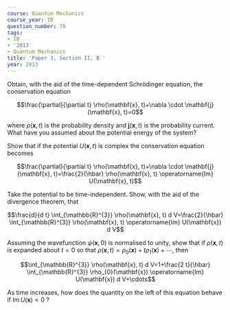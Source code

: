 ```yaml
---
course: Quantum Mechanics
course_year: IB
question_number: 70
tags:
- IB
- '2013'
- Quantum Mechanics
title: 'Paper 3, Section II, B '
year: 2013
---
```




Obtain, with the aid of the time-dependent Schrödinger equation, the conservation equation

$$\frac{\partial}{\partial t} \rho(\mathbf{x}, t)+\nabla \cdot \mathbf{j}(\mathbf{x}, t)=0$$

where $\rho(\mathbf{x}, t)$ is the probability density and $\mathbf{j}(\mathbf{x}, t)$ is the probability current. What have you assumed about the potential energy of the system?

Show that if the potential $U(\mathbf{x}, t)$ is complex the conservation equation becomes

$$\frac{\partial}{\partial t} \rho(\mathbf{x}, t)+\nabla \cdot \mathbf{j}(\mathbf{x}, t)=\frac{2}{\hbar} \rho(\mathbf{x}, t) \operatorname{Im} U(\mathbf{x}, t)$$

Take the potential to be time-independent. Show, with the aid of the divergence theorem, that

$$\frac{d}{d t} \int_{\mathbb{R}^{3}} \rho(\mathbf{x}, t) d V=\frac{2}{\hbar} \int_{\mathbb{R}^{3}} \rho(\mathbf{x}, t) \operatorname{Im} U(\mathbf{x}) d V$$

Assuming the wavefunction $\psi(\mathbf{x}, 0)$ is normalised to unity, show that if $\rho(\mathbf{x}, t)$ is expanded about $t=0$ so that $\rho(\mathbf{x}, t)=\rho_{0}(\mathbf{x})+t \rho_{1}(\mathbf{x})+\cdots$, then

$$\int_{\mathbb{R}^{3}} \rho(\mathbf{x}, t) d V=1+\frac{2 t}{\hbar} \int_{\mathbb{R}^{3}} \rho_{0}(\mathbf{x}) \operatorname{Im} U(\mathbf{x}) d V+\cdots$$

As time increases, how does the quantity on the left of this equation behave if $\operatorname{Im} U(\mathbf{x})<0$ ?